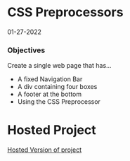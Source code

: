# CSS Preprocessors
01-27-2022
 ### Objectives
Create a single web page that has...

* A fixed Navigation Bar
* A div containing four boxes
* A footer at the bottom
* Using the CSS Preprocessor

# Hosted Project
[Hosted Version of project](https://jasmint01.github.io/CSS-Preprocessors/)
